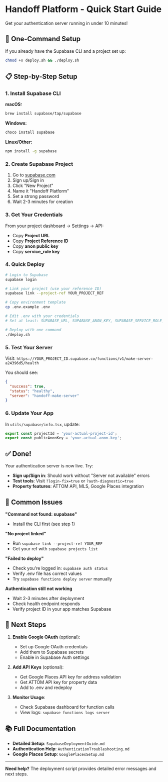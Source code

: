 # Handoff Platform - Quick Start Guide

Get your authentication server running in under 10 minutes!

## 🚀 One-Command Setup

If you already have the Supabase CLI and a project set up:

```bash
chmod +x deploy.sh && ./deploy.sh
```

## 📋 Step-by-Step Setup

### 1. Install Supabase CLI

**macOS:**
```bash
brew install supabase/tap/supabase
```

**Windows:**
```bash
choco install supabase
```

**Linux/Other:**
```bash
npm install -g supabase
```

### 2. Create Supabase Project

1. Go to [supabase.com](https://supabase.com)
2. Sign up/Sign in
3. Click "New Project" 
4. Name it "Handoff Platform"
5. Set a strong password
6. Wait 2-3 minutes for creation

### 3. Get Your Credentials

From your project dashboard → Settings → API:
- Copy **Project URL**
- Copy **Project Reference ID** 
- Copy **anon public key**
- Copy **service_role key**

### 4. Quick Deploy

```bash
# Login to Supabase
supabase login

# Link your project (use your reference ID)
supabase link --project-ref YOUR_PROJECT_REF

# Copy environment template
cp .env.example .env

# Edit .env with your credentials
# Set at least: SUPABASE_URL, SUPABASE_ANON_KEY, SUPABASE_SERVICE_ROLE_KEY

# Deploy with one command
./deploy.sh
```

### 5. Test Your Server

Visit: `https://YOUR_PROJECT_ID.supabase.co/functions/v1/make-server-a24396d5/health`

You should see:
```json
{
  "success": true,
  "status": "healthy",
  "server": "handoff-make-server"
}
```

### 6. Update Your App

In `utils/supabase/info.tsx`, update:
```typescript
export const projectId = 'your-actual-project-id';
export const publicAnonKey = 'your-actual-anon-key';
```

## ✅ Done!

Your authentication server is now live. Try:

- **Sign up/Sign in**: Should work without "Server not available" errors
- **Test tools**: Visit `?login-fix=true` or `?auth-diagnostic=true`
- **Property features**: ATTOM API, MLS, Google Places integration

## 🔧 Common Issues

**"Command not found: supabase"**
- Install the CLI first (see step 1)

**"No project linked"**
- Run `supabase link --project-ref YOUR_REF`
- Get your ref with `supabase projects list`

**"Failed to deploy"**
- Check you're logged in: `supabase auth status`
- Verify .env file has correct values
- Try `supabase functions deploy server` manually

**Authentication still not working**
- Wait 2-3 minutes after deployment
- Check health endpoint responds
- Verify project ID in your app matches Supabase

## 🎯 Next Steps

1. **Enable Google OAuth** (optional):
   - Set up Google OAuth credentials
   - Add them to Supabase secrets
   - Enable in Supabase Auth settings

2. **Add API Keys** (optional):
   - Get Google Places API key for address validation
   - Get ATTOM API key for property data
   - Add to .env and redeploy

3. **Monitor Usage**:
   - Check Supabase dashboard for function calls
   - View logs: `supabase functions logs server`

## 📚 Full Documentation

- **Detailed Setup**: `SupabaseDeploymentGuide.md`
- **Authentication Help**: `AuthenticationTroubleshooting.md`
- **Google Places Setup**: `GooglePlacesSetup.md`

---

**Need help?** The deployment script provides detailed error messages and next steps.
